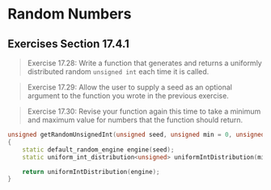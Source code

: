Random Numbers
==============


Exercises Section 17.4.1
------------------------
>Exercise 17.28: Write a function that generates and returns a uniformly distributed random `unsigned int` each time it is called.

>Exercise 17.29: Allow the user to supply a seed as an optional argument to the function you wrote in the previous exercise.

>Exercise 17.30: Revise your function again this time to take a minimum and maximum value for numbers that the function should return.
```cpp
unsigned getRandomUnsignedInt(unsigned seed, unsigned min = 0, unsigned max = numeric_limits<int>::max())
{
    static default_random_engine engine(seed);
    static uniform_int_distribution<unsigned> uniformIntDistribution(min(first, second), max(first, second));

    return uniformIntDistribution(engine);
}
```

